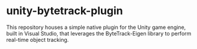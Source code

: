 # unity-bytetrack-plugin
 This repository houses a simple native plugin for the Unity game engine, built in Visual Studio, that leverages the ByteTrack-Eigen library to perform real-time object tracking.
